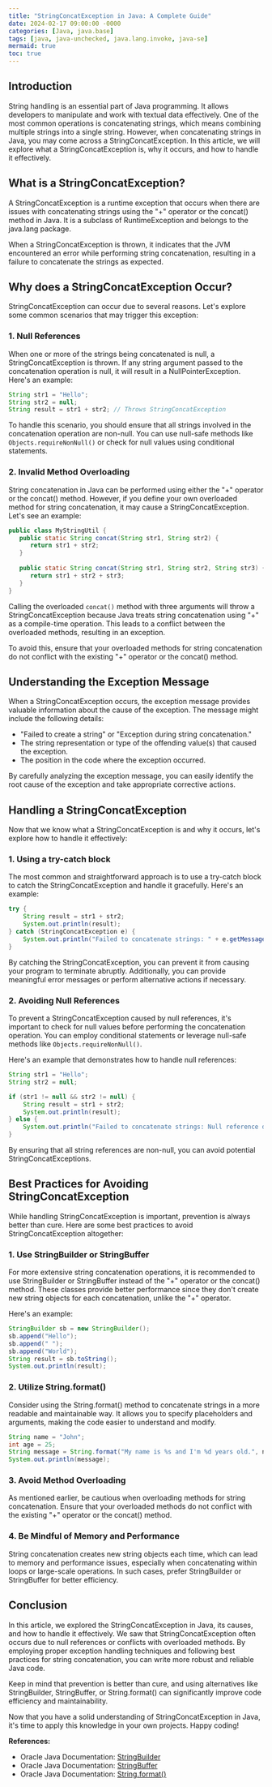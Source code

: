 ```yaml
---
title: "StringConcatException in Java: A Complete Guide"
date: 2024-02-17 09:00:00 -0000
categories: [Java, java.base]
tags: [java, java-unchecked, java.lang.invoke, java-se]
mermaid: true
toc: true
---
```



## Introduction
String handling is an essential part of Java programming. It allows developers to manipulate and work with textual data effectively. One of the most common operations is concatenating strings, which means combining multiple strings into a single string. However, when concatenating strings in Java, you may come across a StringConcatException. In this article, we will explore what a StringConcatException is, why it occurs, and how to handle it effectively.


## What is a StringConcatException?
A StringConcatException is a runtime exception that occurs when there are issues with concatenating strings using the "+" operator or the concat() method in Java. It is a subclass of RuntimeException and belongs to the java.lang package.

When a StringConcatException is thrown, it indicates that the JVM encountered an error while performing string concatenation, resulting in a failure to concatenate the strings as expected.

## Why does a StringConcatException Occur?
StringConcatException can occur due to several reasons. Let's explore some common scenarios that may trigger this exception:

### 1. Null References
When one or more of the strings being concatenated is null, a StringConcatException is thrown. If any string argument passed to the concatenation operation is null, it will result in a NullPointerException. Here's an example:

```java
String str1 = "Hello";
String str2 = null;
String result = str1 + str2; // Throws StringConcatException
```

To handle this scenario, you should ensure that all strings involved in the concatenation operation are non-null. You can use null-safe methods like `Objects.requireNonNull()` or check for null values using conditional statements.

### 2. Invalid Method Overloading
String concatenation in Java can be performed using either the "+" operator or the concat() method. However, if you define your own overloaded method for string concatenation, it may cause a StringConcatException. Let's see an example:

```java
public class MyStringUtil {
   public static String concat(String str1, String str2) {
      return str1 + str2;
   }
   
   public static String concat(String str1, String str2, String str3) {
      return str1 + str2 + str3;
   }
}
```

Calling the overloaded `concat()` method with three arguments will throw a StringConcatException because Java treats string concatenation using "+" as a compile-time operation. This leads to a conflict between the overloaded methods, resulting in an exception.

To avoid this, ensure that your overloaded methods for string concatenation do not conflict with the existing "+" operator or the concat() method.

## Understanding the Exception Message
When a StringConcatException occurs, the exception message provides valuable information about the cause of the exception. The message might include the following details:

- "Failed to create a string" or "Exception during string concatenation."
- The string representation or type of the offending value(s) that caused the exception.
- The position in the code where the exception occurred.

By carefully analyzing the exception message, you can easily identify the root cause of the exception and take appropriate corrective actions.

## Handling a StringConcatException
Now that we know what a StringConcatException is and why it occurs, let's explore how to handle it effectively:

### 1. Using a try-catch block
The most common and straightforward approach is to use a try-catch block to catch the StringConcatException and handle it gracefully. Here's an example:

```java
try {
    String result = str1 + str2;
    System.out.println(result);
} catch (StringConcatException e) {
    System.out.println("Failed to concatenate strings: " + e.getMessage());
}
```

By catching the StringConcatException, you can prevent it from causing your program to terminate abruptly. Additionally, you can provide meaningful error messages or perform alternative actions if necessary.

### 2. Avoiding Null References
To prevent a StringConcatException caused by null references, it's important to check for null values before performing the concatenation operation. You can employ conditional statements or leverage null-safe methods like `Objects.requireNonNull()`.

Here's an example that demonstrates how to handle null references:

```java
String str1 = "Hello";
String str2 = null;

if (str1 != null && str2 != null) {
    String result = str1 + str2;
    System.out.println(result);
} else {
    System.out.println("Failed to concatenate strings: Null reference detected.");
}
```

By ensuring that all string references are non-null, you can avoid potential StringConcatExceptions.

## Best Practices for Avoiding StringConcatException
While handling StringConcatException is important, prevention is always better than cure. Here are some best practices to avoid StringConcatException altogether:

### 1. Use StringBuilder or StringBuffer
For more extensive string concatenation operations, it is recommended to use StringBuilder or StringBuffer instead of the "+" operator or the concat() method. These classes provide better performance since they don't create new string objects for each concatenation, unlike the "+" operator.

Here's an example:

```java
StringBuilder sb = new StringBuilder();
sb.append("Hello");
sb.append(" ");
sb.append("World");
String result = sb.toString();
System.out.println(result);
```

### 2. Utilize String.format()
Consider using the String.format() method to concatenate strings in a more readable and maintainable way. It allows you to specify placeholders and arguments, making the code easier to understand and modify.

```java
String name = "John";
int age = 25;
String message = String.format("My name is %s and I'm %d years old.", name, age);
System.out.println(message);
```

### 3. Avoid Method Overloading
As mentioned earlier, be cautious when overloading methods for string concatenation. Ensure that your overloaded methods do not conflict with the existing "+" operator or the concat() method.

### 4. Be Mindful of Memory and Performance
String concatenation creates new string objects each time, which can lead to memory and performance issues, especially when concatenating within loops or large-scale operations. In such cases, prefer StringBuilder or StringBuffer for better efficiency.

## Conclusion
In this article, we explored the StringConcatException in Java, its causes, and how to handle it effectively. We saw that StringConcatException often occurs due to null references or conflicts with overloaded methods. By employing proper exception handling techniques and following best practices for string concatenation, you can write more robust and reliable Java code.

Keep in mind that prevention is better than cure, and using alternatives like StringBuilder, StringBuffer, or String.format() can significantly improve code efficiency and maintainability.

Now that you have a solid understanding of StringConcatException in Java, it's time to apply this knowledge in your own projects. Happy coding!

**References:**
- Oracle Java Documentation: [StringBuilder](https://docs.oracle.com/en/java/javase/11/docs/api/java.base/java/lang/StringBuilder.html)
- Oracle Java Documentation: [StringBuffer](https://docs.oracle.com/en/java/javase/11/docs/api/java.base/java/lang/StringBuffer.html)
- Oracle Java Documentation: [String.format()](https://docs.oracle.com/en/java/javase/11/docs/api/java.base/java/lang/String.html#format(java.lang.String,java.lang.Object...))
